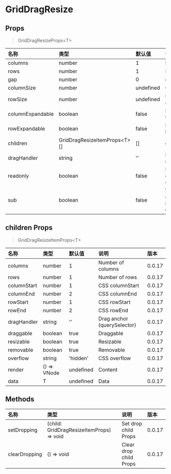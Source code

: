 # GridDragResize

## Props

> GridDragResizeProps&lt;T&gt;

| 名称             | 类型                               | 默认值    | 说明                                                                       | 版本   |
| :--------------- | :--------------------------------- | :-------- | :------------------------------------------------------------------------- | :----- |
| columns          | number                             | 1         | Number of columns                                                          | 0.0.17 |
| rows             | number                             | 1         | Number of rows                                                             | 0.0.17 |
| gap              | number                             | 0         | gap size                                                                   | 0.0.17 |
| columnSize       | number                             | undefined | Column size, undefined as 1fr                                              | 0.0.17 |
| rowSize          | number                             | undefined | Row size, undefined undefined as 1fr                                       | 0.0.17 |
| columnExpandable | boolean                            | false     | Enable columns to expand to the right                                      | 0.0.17 |
| rowExpandable    | boolean                            | false     | Enable rows to expand to the bottom                                        | 0.0.17 |
| children         | GridDragResizeItemProps&lt;T&gt;[] | []        | children Props                                                             | 0.0.17 |
| dragHandler      | string                             | ''        | Drag anchor (querySelector), children has higher priority                  | 0.0.17 |
| readonly         | boolean                            | false     | Readonly, true will disable the draggable/resizable/removable of children  | 0.0.17 |
| sub              | boolean                            | false     | Work as sub component, columnExpandable and rowExpandable will be disabled | 0.0.17 |

## children Props

> GridDragResizeItemProps&lt;T&gt;

| 名称        | 类型        | 默认值    | 说明                        | 版本   |
| :---------- | :---------- | :-------- | :-------------------------- | :----- |
| columns     | number      | 1         | Number of columns           | 0.0.17 |
| rows        | number      | 1         | Number of rows              | 0.0.17 |
| columnStart | number      | 1         | CSS columnStart             | 0.0.17 |
| columnEnd   | number      | 2         | CSS columnEnd               | 0.0.17 |
| rowStart    | number      | 1         | CSS rowStart                | 0.0.17 |
| rowEnd      | number      | 2         | CSS rowEnd                  | 0.0.17 |
| dragHandler | string      | ''        | Drag anchor (querySelector) | 0.0.17 |
| draggable   | boolean     | true      | Draggable                   | 0.0.17 |
| resizable   | boolean     | true      | Resizable                   | 0.0.17 |
| removable   | boolean     | true      | Removable                   | 0.0.17 |
| overflow    | string      | 'hidden'  | CSS overflow                | 0.0.17 |
| render      | () => VNode | undefined | Content                     | 0.0.17 |
| data        | T           | undefined | Data                        | 0.0.17 |

## Methods

| 名称          | 类型                                        | 说明                   | 版本   |
| :------------ | :------------------------------------------ | :--------------------- | :----- |
| setDropping   | (child: GridDragResizeItemProps) =&gt; void | Set drop child Props   | 0.0.17 |
| clearDropping | () =&gt; void                               | Clear drop child Props | 0.0.17 |
